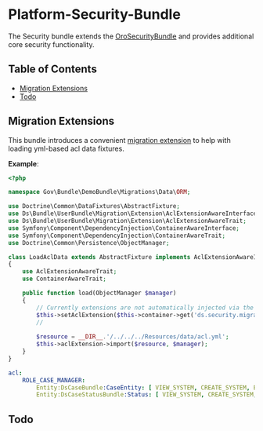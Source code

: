 # Platform-Security-Bundle

The Security bundle extends the [OroSecurityBundle](https://github.com/orocrm/platform/tree/master/src/Oro/Bundle/SecurityBundle) and provides additional core security functionality. 

## Table of Contents

- [Migration Extensions](#migration-extensions)
- [Todo](#todo)

## Migration Extensions

This bundle introduces a convenient [migration extension](Migration/Extension) to help with loading yml-based acl data fixtures.

**Example**:

```php
<?php

namespace Gov\Bundle\DemoBundle\Migrations\Data\ORM;

use Doctrine\Common\DataFixtures\AbstractFixture;
use Ds\Bundle\UserBundle\Migration\Extension\AclExtensionAwareInterface;
use Ds\Bundle\UserBundle\Migration\Extension\AclExtensionAwareTrait;
use Symfony\Component\DependencyInjection\ContainerAwareInterface;
use Symfony\Component\DependencyInjection\ContainerAwareTrait;
use Doctrine\Common\Persistence\ObjectManager;

class LoadAclData extends AbstractFixture implements AclExtensionAwareInterface, ContainerAwareInterface
{
    use AclExtensionAwareTrait;
    use ContainerAwareTrait;

    public function load(ObjectManager $manager)
    {
        // Currently extensions are not automatically injected via the *AwareInterface.
        $this->setAclExtension($this->container->get('ds.security.migration.extension.acl'));
        //
        
        $resource = __DIR__.'/../../../Resources/data/acl.yml';
        $this->aclExtension->import($resource, $manager);
    }
}
```

```yml
acl:
    ROLE_CASE_MANAGER:
        Entity:DsCaseBundle:CaseEntity: [ VIEW_SYSTEM, CREATE_SYSTEM, EDIT_SYSTEM, DELETE_SYSTEM, ASSIGN_SYSTEM ]
        Entity:DsCaseStatusBundle:Status: [ VIEW_SYSTEM, CREATE_SYSTEM, EDIT_SYSTEM, DELETE_SYSTEM, ASSIGN_SYSTEM ]
```

## Todo
